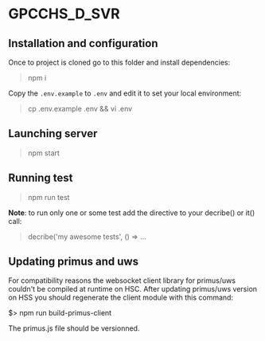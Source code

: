 # GPCCHS_D_SVR

## Installation and configuration

Once to project is cloned go to this folder and install dependencies:

> npm i

Copy the ``.env.example`` to ``.env`` and edit it to set your local environment:
 
> cp .env.example .env && vi .env

## Launching server

> npm start

## Running test

> npm run test

**Note**: to run only one or some test add the  directive to your decribe() or it() call:

> decribe('my awesome tests', () => ...

## Updating primus and uws

For compatibility reasons the websocket client library for primus/uws couldn't be compiled at runtime on HSC.
After updating primus/uws version on HSS you should regenerate the client module with this command:

$> npm run build-primus-client

The primus.js file should be versionned. 
